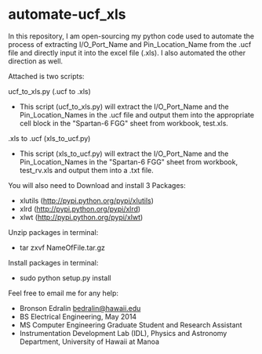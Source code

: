 automate-ucf_xls
================

In this repository, I am open-sourcing my python code used to automate the process of extracting I/O_Port_Name and Pin_Location_Name from the .ucf file and directly input it into the excel file (.xls). I also automated the other direction as well.


Attached is two scripts:

ucf_to_xls.py (.ucf to .xls)
- This script (ucf_to_xls.py) will extract the I/O_Port_Name and the Pin_Location_Names in the .ucf file and output them into the appropriate cell block in the "Spartan-6 FGG" sheet from workbook, test.xls.

.xls to .ucf   (xls_to_ucf.py)
- This script (xls_to_ucf.py) will extract the I/O_Port_Name and the Pin_Location_Names in the "Spartan-6 FGG" sheet from workbook, test_rv.xls and output them into a .txt file.


You will also need to Download and install 3 Packages:
- xlutils (http://pypi.python.org/pypi/xlutils)
- xlrd (http://pypi.python.org/pypi/xlrd)
- xlwt (http://pypi.python.org/pypi/xlwt)
 
Unzip packages in terminal:
- tar zxvf NameOfFile.tar.gz

Install packages in terminal:
- sudo python setup.py install

Feel free to email me for any help:
- Bronson Edralin <bedralin@hawaii.edu>
- BS Electrical Engineering, May 2014
- MS Computer Engineering Graduate Student and Research Assistant
- Instrumentation Development Lab (IDL), Physics and Astronomy Department, University of Hawaii at Manoa

